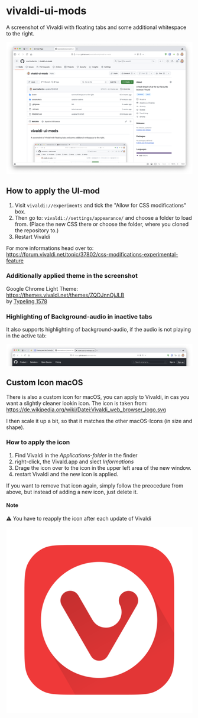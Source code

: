 # vivaldi-ui-mods

A screenshot of Vivaldi with floating tabs and some additional whitespace to the right.

![Vivaldi with a slightly modded UI](/screenshots/floating-tabs-full.png)

## How to apply the UI-mod
1. Visit `vivaldi://experiments` and tick the "Allow for CSS modifications" box.
2. Then go to: `vivaldi://settings/appearance/` and choose a folder to load from. (Place the new CSS there or choose the folder, where you cloned the repository to.)
3. Restart Vivaldi

For more informations head over to:<br/>
https://forum.vivaldi.net/topic/37802/css-modifications-experimental-feature

### Additionally applied theme in the screenshot
Google Chrome Light Theme: https://themes.vivaldi.net/themes/ZQDJnnOjJLB <br/>
by [Typeling 1578](https://themes.vivaldi.net/users/typeling1578)

### Highlighting of Background-audio in inactive tabs
It also supports highlighting of background-audio, if the audio is not playing in the active tab:

![Highlight tab in background thab play audio](/screenshots/vivaldi-highlight-background-audio.png)

## Custom Icon macOS
There is also a custom icon for macOS, you can apply to Vivaldi, in cas you want a slightly cleaner lookin icon.
The icon is taken from:
https://de.wikipedia.org/wiki/Datei:Vivaldi_web_browser_logo.svg

I then scale it up a bit, so that it matches the other macOS-Icons (in size and shape).

### How to apply the icon
1. Find Vivaldi in the _Applications-folder_ in the finder
2. right-click, the Vivald.app and slect _Informations_
3. Drage the icon over to the icon in the upper left area of the new window.
4. restart Vivaldi and the new icon is applied.

If you want to remove that icon again, simply follow the preocedure from above, but instead of adding a new icon, just delete it.

#### Note ####
⚠️ You have to reapply the icon after each update of Vivaldi

![Flat Vivaldi Iocn](/custom-icon/vivaldi-icon-mac.png)
